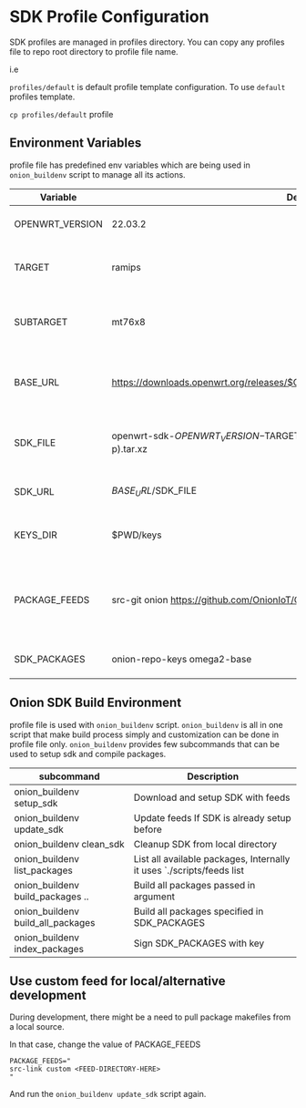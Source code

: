 # SDK Profile Configuration

SDK profiles are managed in profiles directory. You can copy any profiles file to repo root directory to profile file name.

i.e

`profiles/default` is default profile template configuration. To use `default` profiles template.

`cp profiles/default` profile

## Environment Variables

profile file has predefined env variables which are being used in `onion_buildenv` script to manage all its actions.

|Variable|Default Value|Description|
|--------|-------------|-----------|
|OPENWRT_VERSION|22.03.2|OpenWrt Release Version|
|TARGET|ramips|SDK to compile packages for target|
|SUBTARGET|mt76x8|SDK to compile packages for subtarget|
|BASE_URL|https://downloads.openwrt.org/releases/$OPENWRT_VERSION/targets/$TARGET/$SUBTARGET|Root URL of SDK for specificed target and subtarget|
|SDK_FILE|openwrt-sdk-$OPENWRT_VERSION-$TARGET-${SUBTARGET}_gcc-11.2.0_musl.Linux-$(uname -p).tar.xz|SDK file to be downloaded from BASE_URL|
|SDK_URL|$BASE_URL/$SDK_FILE|Full SDK download URL|
|KEYS_DIR|$PWD/keys|Location of package signing keys|
|PACKAGE_FEEDS|src-git onion https://github.com/OnionIoT/OpenWRT-Packages.git;openwrt-22.03|Append lines to `feeds.conf` in the downloaded OpenWRT SDK|
|SDK_PACKAGES|onion-repo-keys omega2-base|Packages to be compiled by default|

## Onion SDK Build Environment

profile file is used with `onion_buildenv` script. `onion_buildenv` is all in one script that make build process simply and customization can be done in profile file only.
`onion_buildenv` provides few subcommands that can be used to setup sdk and compile packages.

|subcommand|Description|
|----------|-----------|
|onion_buildenv setup_sdk|Download and setup SDK with feeds|
|onion_buildenv update_sdk|Update feeds If SDK is already setup before|
|onion_buildenv clean_sdk|Cleanup SDK from local directory|
|onion_buildenv list_packages|List all available packages, Internally it uses `./scripts/feeds list|
|onion_buildenv build_packages <pkg1> .. <pkgN>|Build all packages passed in argument|
|onion_buildenv build_all_packages|Build all packages specified in SDK_PACKAGES|
|onion_buildenv index_packages|Sign SDK_PACKAGES with key|

## Use custom feed for local/alternative development

During development, there might be a need to pull package makefiles from a local source.

In that case, change the value of PACKAGE_FEEDS

```
PACKAGE_FEEDS="
src-link custom <FEED-DIRECTORY-HERE>
"
```

And run the `onion_buildenv update_sdk` script again.
